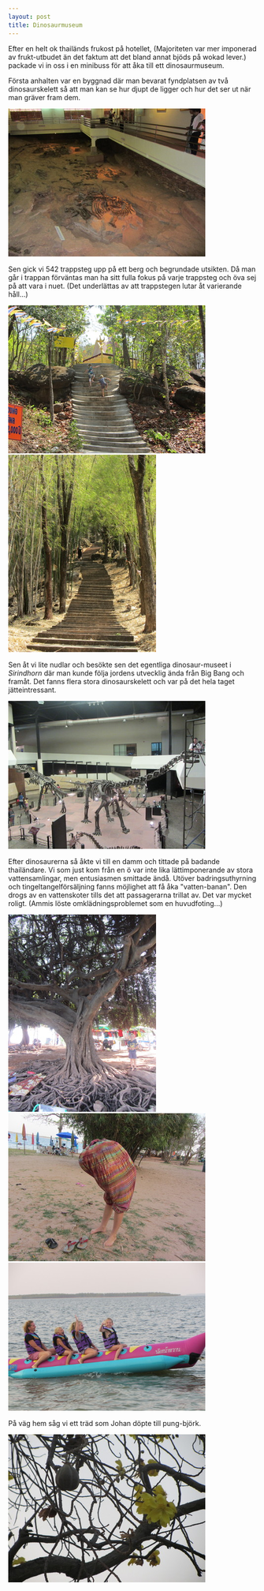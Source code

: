 ```yaml
---
layout: post
title: Dinosaurmuseum
---
```

Efter en helt ok thailänds frukost på hotellet, (Majoriteten var mer imponerad av frukt-utbudet än det faktum att det bland annat bjöds på wokad lever.) packade vi in oss i en minibuss för att åka till ett dinosaurmuseum.

Första anhalten var en byggnad där man bevarat fyndplatsen av två dinosaurskelett så att man kan se hur djupt de ligger och hur det ser ut när man gräver fram dem.

<a href="/images/2012-02-19/IMG_2796.JPG"><img src="/images/2012-02-19/thumbnails/IMG_2796.JPG" /></a>

Sen gick vi 542 trappsteg upp på ett berg och begrundade utsikten. Då man går i trappan förväntas man ha sitt fulla fokus på varje trappsteg och öva sej på att vara i nuet. (Det underlättas av att trappstegen lutar åt varierande håll...)

<a href="/images/2012-02-19/IMG_2804.JPG"><img src="/images/2012-02-19/thumbnails/IMG_2804.JPG" /></a>
<a href="/images/2012-02-19/IMG_2815.JPG"><img src="/images/2012-02-19/thumbnails/IMG_2815.JPG" /></a>

Sen åt vi lite nudlar och besökte sen det egentliga dinosaur-museet i _Sirindhorn_ där man kunde följa jordens utvecklig ända från Big Bang och framåt. Det fanns flera stora dinosaurskelett och var på det hela taget jätteintressant.

<a href="/images/2012-02-19/IMG_2867_1.JPG"><img src="/images/2012-02-19/thumbnails/IMG_2867_1.JPG" /></a>

Efter dinosaurerna så åkte vi till en damm och tittade på badande thailändare. Vi som just kom från en ö var inte lika lättimponerande av stora vattensamlingar, men entusiasmen smittade ändå. Utöver badringsuthyrning och tingeltangelförsäljning fanns möjlighet att få åka "vatten-banan". Den drogs av en vattenskoter tills det att passagerarna trillat av. Det var mycket roligt. (Ammis löste omklädningsproblemet som en huvudfoting...)

<a href="/images/2012-02-19/IMG_2956.JPG"><img src="/images/2012-02-19/thumbnails/IMG_2956.JPG" /></a>
<a href="/images/2012-02-19/IMG_2961.JPG"><img src="/images/2012-02-19/thumbnails/IMG_2961.JPG" /></a>
<a href="/images/2012-02-19/IMG_2967.JPG"><img src="/images/2012-02-19/thumbnails/IMG_2967.JPG" /></a>

På väg hem såg vi ett träd som Johan döpte till pung-björk.

<a href="/images/2012-02-19/IMG_2988.JPG"><img src="/images/2012-02-19/thumbnails/IMG_2988.JPG" /></a>
